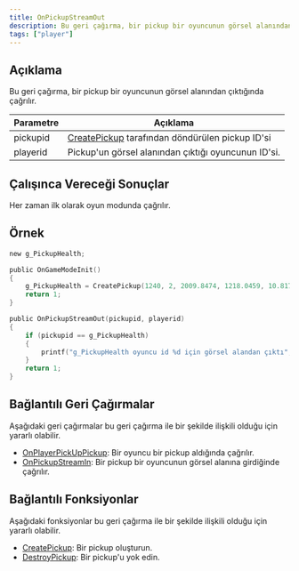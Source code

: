 ```yaml
---
title: OnPickupStreamOut
description: Bu geri çağırma, bir pickup bir oyuncunun görsel alanından çıktığında çağrılır.
tags: ["player"]
---
```


<VersionWarn name='callback' version='omp v1.1.0.2612' />

## Açıklama

Bu geri çağırma, bir pickup bir oyuncunun görsel alanından çıktığında çağrılır.

| Parametre     | Açıklama                                                                 |
|----------|-------------------------------------------------------------------------|
| pickupid | [CreatePickup](../functions/CreatePickup) tarafından döndürülen pickup ID'si |
| playerid | Pickup'un görsel alanından çıktığı oyuncunun ID'si.                     |

## Çalışınca Vereceği Sonuçlar

Her zaman ilk olarak oyun modunda çağrılır.

## Örnek

```c
new g_PickupHealth;

public OnGameModeInit()
{
    g_PickupHealth = CreatePickup(1240, 2, 2009.8474, 1218.0459, 10.8175);
    return 1;
}

public OnPickupStreamOut(pickupid, playerid)
{
    if (pickupid == g_PickupHealth)
    {
        printf("g_PickupHealth oyuncu id %d için görsel alandan çıktı", playerid);
    }
    return 1;
}
```

## Bağlantılı Geri Çağırmalar

Aşağıdaki geri çağırmalar bu geri çağırma ile bir şekilde ilişkili olduğu için yararlı olabilir.

- [OnPlayerPickUpPickup](OnPlayerPickUpPickup): Bir oyuncu bir pickup aldığında çağrılır.
- [OnPickupStreamIn](OnPickupStreamIn): Bir pickup bir oyuncunun görsel alanına girdiğinde çağrılır.

## Bağlantılı Fonksiyonlar

Aşağıdaki fonksiyonlar bu geri çağırma ile bir şekilde ilişkili olduğu için yararlı olabilir.

- [CreatePickup](../functions/CreatePickup): Bir pickup oluşturun.
- [DestroyPickup](../functions/DestroyPickup): Bir pickup'u yok edin.
